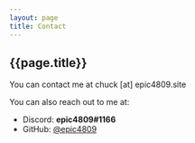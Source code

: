 ```yaml
---
layout: page
title: Contact
---
```


## {{page.title}}

You can contact me at chuck [at] epic4809.site

You can also reach out to me at:
- Discord: **epic4809#1166**
- GitHub: [@epic4809](https://github.com/epic4809)